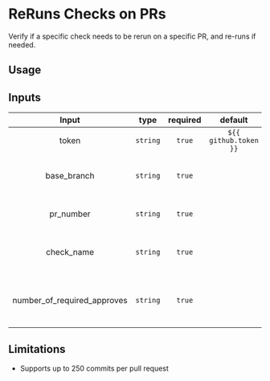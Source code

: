 # ReRuns Checks on PRs

Verify if a specific check needs to be rerun on a specific PR, and re-runs if needed.
   
## Usage


## Inputs

|               Input               |         type         | required |        default        |                                      description                                      |
|:---------------------------------:|:--------------------:|:--------:|:---------------------:|:-------------------------------------------------------------------------------------:|
|               token               |       `string`       |  `true`  | `${{ github.token }}` |                                                                                       |
|             base_branch           |       `string`       |  `true`  |                       |                            The base branch to compare with                            |
|              pr_number            |       `string`       |  `true`  |                       |                            The PR number to check                                     |
|              check_name           |       `string`       |  `true`  |                       |                            The check name to verify on PR                             |
|    number_of_required_approves    |       `string`       |  `true`  |                       |                            The number of required approves on a PR                    |


## Limitations
* Supports up to 250 commits per pull request